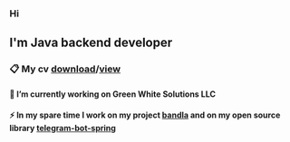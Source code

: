 ### Hi
##  I'm Java backend developer
### 📋 My cv [download](https://drive.google.com/u/0/uc?id=1H8xW-u1AViFzmRV3zdWwYidNh-ETAo-3&export=download)/[view](https://drive.google.com/file/d/1H8xW-u1AViFzmRV3zdWwYidNh-ETAo-3/view?usp=sharing)

#### 🔭 I’m currently working on Green White Solutions LLC
#### ⚡ In my spare time I work on my project [bandla](https://github.com/nazarovctrl/bandla) and on my open source library [telegram-bot-spring](https://github.com/nazarovctrl/telegram-bot-spring)

<!--
**nazarovctrl/nazarovctrl** is a ✨ _special_ ✨ repository because its `README.md` (this file) appears on your GitHub profile.

Here are some ideas to get you started:

  🔭 I’m currently working on Green White Solutions LLC
- 🌱 I’m currently learning ...
- 👯 I’m looking to collaborate on ...
- 🤔 I’m looking [Uploading Azimjon Nazarov CV (1).pdf…]()
for help with ...
- 💬 Ask me about ...
- 📫 How to reach me: ...
- 😄 Pronouns: ...
- ⚡ Fun fact: ...
-->
